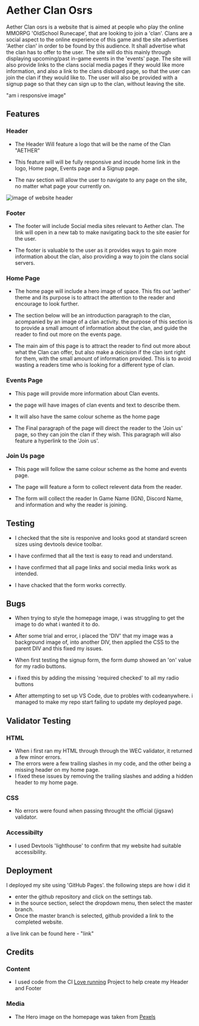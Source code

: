# Aether Clan Osrs

Aether Clan osrs is a website that is aimed at people who play the online MMORPG 'OldSchool Runecape', that are looking to join a 'clan'. Clans are a social aspect to the online experience of this game and tbe site advertises 'Aether clan' in order to be found by this audience. It shall advertise what the clan has to offer to the user. The site will do this mainly through displaying upcoming/past in-game events in the 'events' page. The site will also provide links to the clans social media pages if they would like more information, and also a link to the clans disboard page, so that the user can join the clan if they would like to. The user will also be provided with a signup page so that they can sign up to the clan, without leaving the site.

"am i responsive image"

## Features

### **Header**

- The Header Will feature a logo that will be the name of the Clan "AETHER"

- This feature will will be fully responsive and incude home link in the logo, Home page, Events page and a Signup page.

- The nav section will allow the user to navigate to any page on the site, no matter what page your currently on.
  
![image of website header](header_img.png)

### **Footer**

- The footer will include Social media sites relevant to Aether clan. The link will open in a new tab to make navigating back to the site easier for the user.

- The footer is valuable to the user as it provides ways to gain more information about the clan, also providing a way to join the clans social servers. 

### **Home Page**

- The home page will include a hero image of space. This fits out 'aether'  theme and its purpose  is to attract the attention to the reader and encourage to look further.

- The section below will be an introduction paragraph to the clan, acompanied by an image of a clan activity. the purpose of this section is to provide a small amount of information about the clan, and guide the reader to find out more on the events page.

- The main aim of this page is to attract the reader to find out more about what the Clan can offer, but also make a deicision if the clan isnt right for them, with the small amount of information provided. This is to avoid wasting a readers time who is looking for a different type of clan.

### **Events Page**

- This page will provide more information about Clan events.

- the page will have images of clan events and text to describe them.

- It will also have the same colour scheme as the home page

- The Final paragraph of the page will direct the reader to the 'Join us' page, so they can join the clan if they wish. This paragraph will also feature a hyperlink to the 'Join us'.
  
### **Join Us page**

- This page will follow the same colour scheme as the home and events page.

- The page will feature a form to collect relevent data from the reader.
  
- The form will collect the reader In Game Name (IGN), Discord Name, and information and why the reader is joining.

## Testing

- I checked that the site is responive and looks good at standard screen sizes using devtools device toolbar.

- I have confirmed that all the text is easy to read and understand.
  
- I have confirmed that all page links and social media links work as intended.

- I have chacked that the form works correctly.
  
## Bugs

- When trying to style the homepage image, i was struggling to get the image to do what i wanted it to do.
- After some trial and error, i placed the 'DIV' that my image was a background image of, into another DIV, then applied the CSS to the parent DIV and this fixed my issues.
  
- When first testing the signup form, the form dump showed an 'on' value for my radio buttons.
- i fixed this by adding the missing 'required checked' to all my radio buttons
  
- After attempting to set up VS Code, due to probles with codeanywhere. i managed to make my repo start failing to update my deployed page.

## Validator Testing

### HTML

- When i first ran my HTML through through the WEC validator, it returned a few minor errors.
- The errors were a few trailing slashes in my code, and the other being a missing header on my home page.
- I fixed these issues by removing the trailing slashes and adding a hidden header to my home page.
  
### CSS 

- No errors were found when passing throught the official (jigsaw) validator.

### Accessibilty

- I used Devtools 'lighthouse' to confirm that my website had suitable accessibility.

## Deployment

I deployed my site using 'GitHub Pages'. the following steps are how i did it

- enter the github repository and click on the settings tab.
- in the source section, select the dropdown menu, then select the master branch.
- Once the master branch is selected, github provided a link to the completed website.

a live link can be found here - "link"

## Credits 

### Content

- I used code from the CI [Love running](https://eddiecodehub.github.io/LoveRunningWalkthrough/index.html) Project to help create my Header and Footer

### Media

- The Hero image on the homepage was taken from [Pexels](https://www.pexels.com/)
